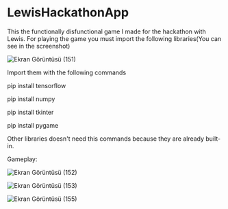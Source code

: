 # LewisHackathonApp
This the functionally disfunctional game I made for the hackathon with Lewis.
For playing the game you must import the following libraries(You can see in the screenshot)

![Ekran Görüntüsü (151)](https://github.com/user-attachments/assets/39370c41-ffa2-42ee-b2e4-4661c8b761cd)

Import them with the following commands

pip install tensorflow

pip install numpy

pip install tkinter

pip install pygame

Other libraries doesn't need this commands because they are already built-in.

Gameplay:

![Ekran Görüntüsü (152)](https://github.com/user-attachments/assets/0ecd0bc8-fd9a-434f-b3fb-aee7f01c2f9a)

![Ekran Görüntüsü (153)](https://github.com/user-attachments/assets/76f31ac3-fe5e-4fe5-8317-9d3a4c3049e6)

![Ekran Görüntüsü (155)](https://github.com/user-attachments/assets/159b699a-a812-4d2f-a15c-c9e5bc12ae01)
